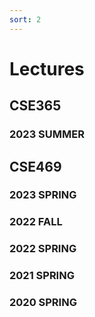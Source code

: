 ```yaml
---
sort: 2
---
```


# Lectures

## CSE365 

### 2023 SUMMER


## CSE469 

### 2023 SPRING

### 2022 FALL

### 2022 SPRING

### 2021 SPRING

### 2020 SPRING
